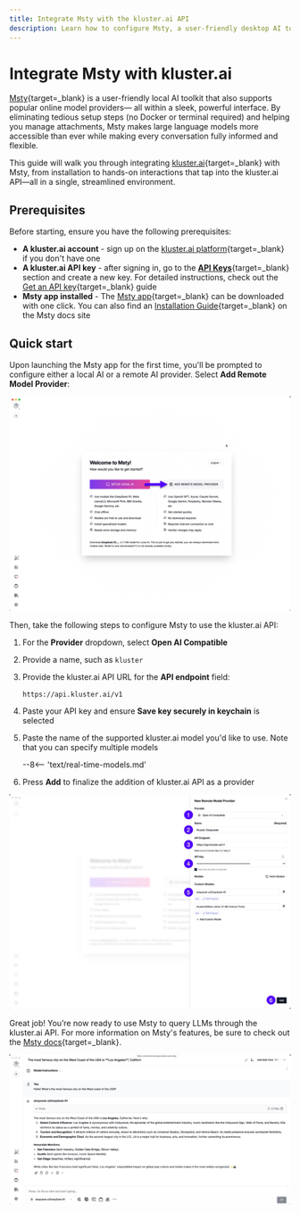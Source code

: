 ```yaml
---
title: Integrate Msty with the kluster.ai API
description: Learn how to configure Msty, a user-friendly desktop AI toolkit that allows attachments and easy conversation management, to use the kluster.ai API.
---
```


# Integrate Msty with kluster.ai

[Msty](https://msty.app/){target=_blank} is a user-friendly local AI toolkit that also supports popular online model providers— all within a sleek, powerful interface. By eliminating tedious setup steps (no Docker or terminal required) and helping you manage attachments, Msty makes large language models more accessible than ever while making every conversation fully informed and flexible.

This guide will walk you through integrating [kluster.ai](https://www.kluster.ai/){target=\_blank} with Msty, from installation to hands-on interactions that tap into the kluster.ai API—all in a single, streamlined environment.

## Prerequisites

Before starting, ensure you have the following prerequisites:

- **A kluster.ai account** - sign up on the [kluster.ai platform](https://platform.kluster.ai/signup){target=\_blank} if you don't have one
- **A kluster.ai API key** - after signing in, go to the [**API Keys**](https://platform.kluster.ai/apikeys){target=\_blank} section and create a new key. For detailed instructions, check out the [Get an API key](/get-started/get-api-key/){target=\_blank} guide
- **Msty app installed** - The [Msty app](https://msty.app/){target=_blank} can be downloaded with one click. You can also find an [Installation Guide](https://docs.msty.app/getting-started/download){target=\_blank} on the Msty docs site

## Quick start

Upon launching the Msty app for the first time, you'll be prompted to configure either a local AI or a remote AI provider. Select **Add Remote Model Provider**:

![Launch screen](/images/get-started/integrations/msty/msty-1.webp)

Then, take the following steps to configure Msty to use the kluster.ai API:

1. For the **Provider** dropdown, select **Open AI Compatible**
2. Provide a name, such as `kluster`
3. Provide the kluster.ai API URL for the **API endpoint** field:

    ```text
    https://api.kluster.ai/v1
    ```

4. Paste your API key and ensure **Save key securely in keychain** is selected
5. Paste the name of the supported kluster.ai model you'd like to use. Note that you can specify multiple models

    --8<-- 'text/real-time-models.md'

6. Press **Add** to finalize the addition of kluster.ai API as a provider

![Configure remote model screen](/images/get-started/integrations/msty/msty-2.webp)

Great job! You’re now ready to use Msty to query LLMs through the kluster.ai API. For more information on Msty's features, be sure to check out the [Msty docs](https://docs.msty.app/getting-started/onboarding){target=\_blank}.

![Interact with LLM](/images/get-started/integrations/msty/msty-3.webp)
